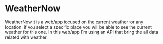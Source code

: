 # WeatherNow
WeatherNow it is a web/app focused on the current weather for any location, if you select a specific place you will be able to see the current weather for this one. In this web/app I`m using an API that bring the all data related with weather.
